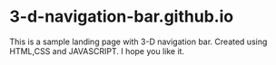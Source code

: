 # 3-d-navigation-bar.github.io
This is a sample landing page with 3-D navigation bar.
                  Created using HTML,CSS and JAVASCRIPT. I hope you like it.
